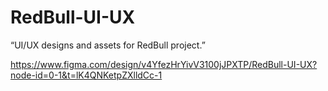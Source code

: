 # RedBull-UI-UX
“UI/UX designs and assets for RedBull project.”

https://www.figma.com/design/v4YfezHrYivV3100jJPXTP/RedBull-UI-UX?node-id=0-1&t=lK4QNKetpZXlldCc-1

